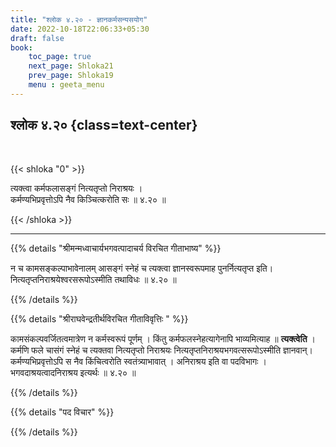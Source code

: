 ```yaml
---
title: "श्लोक ४.२० - ज्ञानकर्मसन्यसयोग"
date: 2022-10-18T22:06:33+05:30
draft: false
book:
    toc_page: true
    next_page: Shloka21
    prev_page: Shloka19
    menu : geeta_menu
---
```




## श्लोक ४.२० {class=text-center}

<br/>

{{< shloka  "0"  >}}

त्यक्त्वा कर्मफलासङ्गं नित्यतृप्तो निराश्रयः ।  
कर्मण्यभिप्रवृत्तोऽपि नैव किञ्चित्करोति सः ॥ ४.२० ॥

{{< /shloka >}}

---


{{% details "श्रीमन्मध्वाचार्यभगवत्पादाचर्य विरचित  गीताभाष्य" %}}

न च कामसङ्कल्पाभावेनालम् आसङ्गं स्नेहं च त्यक्त्वा ज्ञानस्वरूपमाह पुनर्नित्यतृप्त इति। नित्यतृप्तनिराश्रयेश्वरसरूपोऽस्मीति तथाविधः ॥ ४.२० ॥

{{% /details %}}



{{% details "श्रीराघवेन्द्रतीर्थविरचित गीताविवृत्तिः " %}}

कामसंकल्पवर्जितत्वमात्रेण न कर्मस्वरूपं पूर्णम्‌ । किंतु
कर्मफलस्नेहत्यागेनापि भाव्यमित्याह ॥ **त्यक्त्वेति** ।   
कर्मणि फले चासंगं स्नेहं च त्यक्तवा नित्यतृप्तो निराश्रयः 
नित्यतृप्तनिराश्रयभगवत्सरूपोऽस्मीति ज्ञानवान्‌। 
कर्मण्यभिप्रवृत्तोऽपि स नैव किंचित्वरोति स्वतंत्र्याभावात्‌ । 
अनिराश्रय इति वा पदविभागः । भगवदाश्रयत्वादनिराश्रय इत्यर्थः ॥ ४.२० ॥

{{% /details %}}



{{% details "पद विचार" %}}


{{% /details %}}
